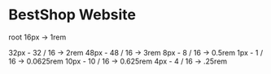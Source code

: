 # BestShop Website

root 16px -> 1rem

32px - 32 / 16 -> 2rem
48px - 48 / 16 -> 3rem
8px - 8 / 16 -> 0.5rem
1px - 1 / 16 -> 0.0625rem
10px - 10 / 16 -> 0.625rem
4px - 4 / 16 -> .25rem

[//]: # (root 12px -> 1rem)